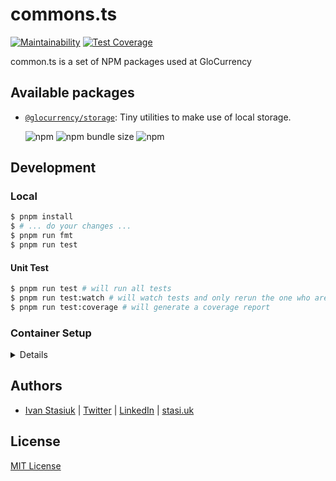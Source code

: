 # commons.ts

[![Maintainability](https://api.codeclimate.com/v1/badges/d8273220fd500d485303/maintainability)](https://codeclimate.com/github/glocurrency/commons.ts/maintainability)
[![Test Coverage](https://api.codeclimate.com/v1/badges/d8273220fd500d485303/test_coverage)](https://codeclimate.com/github/glocurrency/commons.ts/test_coverage)

common.ts is a set of NPM packages used at GloCurrency

## Available packages

- [`@glocurrency/storage`](./packages/storage/README.md): Tiny utilities to make use of local storage.

  ![npm](https://img.shields.io/npm/dm/@glocurrency/storage)
  ![npm bundle size](https://packagephobia.com/badge?p=@glocurrency/storage)
  ![npm](https://img.shields.io/npm/v/@glocurrency/storage)

## Development

### Local

```bash
$ pnpm install
$ # ... do your changes ...
$ pnpm run fmt
$ pnpm run test
```

#### Unit Test

```bash
$ pnpm run test # will run all tests
$ pnpm run test:watch # will watch tests and only rerun the one who are modified
$ pnpm run test:coverage # will generate a coverage report
```

### Container Setup

<details>

You will need to install those additional dependencies:

1. [Dev Containers](https://marketplace.visualstudio.com/items?itemName=ms-vscode-remote.remote-containers)
1. [Docker](https://www.docker.com/products/docker-desktop/)

Run the command from the command palette `Dev Containers: Reopen in Container` to open the project in a container.

![Reopen in Container](https://shared.storage.glocurrency.com/reopen-in-container.png)

</details>

## Authors
- [Ivan Stasiuk](https://github.com/brokeyourbike) | [Twitter](https://twitter.com/brokeyourbike) | [LinkedIn](https://www.linkedin.com/in/brokeyourbike) | [stasi.uk](https://stasi.uk)

## License
[MIT License](https://github.com/glocurrency/commons.ts/blob/main/LICENSE)
